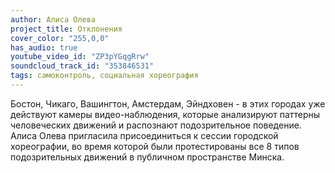 ```yaml
---
author: Алиса Олева
project_title: Отклонения
cover_color: "255,0,0"
has_audio: true
youtube_video_id: "ZP3pYGqgRrw"
soundcloud_track_id: "353846531"
tags: самоконтроль, социальная хореография
---
```


Бостон, Чикаго, Вашингтон, Амстердам, Эйндховен - в этих городах уже действуют камеры видео-наблюдения, которые анализируют паттерны человеческих движений и распознают подозрительное поведение. Алиса Олева пригласила присоединиться к сессии городской хореографии, во время которой были протестированы все 8 типов подозрительных движений в публичном пространстве Минска.